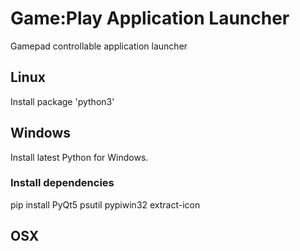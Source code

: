 # Game:Play Application Launcher

Gamepad controllable application launcher

## Linux

Install package 'python3'

## Windows

Install latest Python for Windows.

### Install dependencies

  pip install PyQt5 psutil pypiwin32 extract-icon

## OSX

